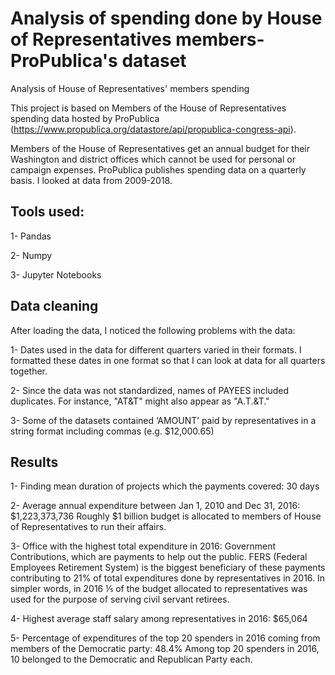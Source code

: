 # Analysis of spending done by House of Representatives members-ProPublica's dataset
Analysis of House of Representatives' members spending

This project is based on Members of the House of Representatives spending data hosted by ProPublica (https://www.propublica.org/datastore/api/propublica-congress-api).

Members of the House of Representatives get an annual budget for their Washington and district offices which cannot be used for personal or campaign expenses. ProPublica publishes spending data on a quarterly basis. I looked at data from 2009-2018.

## Tools used: 

1- Pandas

2- Numpy

3- Jupyter Notebooks

## Data cleaning

After loading the data, I noticed the following problems with the data:

1- Dates used in the data for different quarters varied in their formats. I formatted these dates in one format so that I can look at data for all quarters together. 

2- Since the data was not standardized, names of PAYEES included duplicates. For instance, "AT&T" might also appear as "A.T.&T." 

3- Some of the datasets contained ‘AMOUNT’ paid by representatives in a string format including commas (e.g. $12,000.65)

## Results

1- Finding mean duration of projects which the payments covered: 30 days

2- Average annual expenditure between Jan 1, 2010 and Dec 31, 2016: $1,223,373,736
Roughly $1 billion budget is allocated to members of House of Representatives to run their affairs.

3- Office with the highest total expenditure in 2016: Government Contributions, which are payments to help out the public. FERS (Federal Employees Retirement System) is the biggest beneficiary of these payments contributing to 21% of total expenditures done by representatives in 2016.
In simpler words,  in 2016 ⅕ of the budget allocated to representatives was used for the purpose of serving civil servant retirees.

4- Highest average staff salary among representatives in 2016: $65,064

5- Percentage of expenditures of the top 20 spenders in 2016 coming from members of the Democratic party: 48.4%
Among top 20 spenders in 2016, 10 belonged to the Democratic and Republican Party each. 
